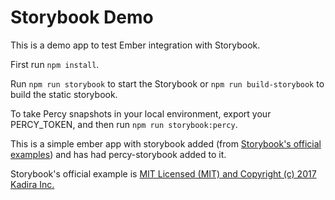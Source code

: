 # Storybook Demo

This is a demo app to test Ember integration with Storybook.

First run `npm install`.

Run `npm run storybook` to start the Storybook or `npm run build-storybook` to build the static storybook.

To take Percy snapshots in your local environment, export your PERCY_TOKEN, and then run `npm run storybook:percy`.

This is a simple ember app with storybook added (from [Storybook's official examples](https://github.com/storybooks/storybook/tree/master/examples/ember-cli)) and has had percy-storybook added to it.

Storybook's official example is [MIT Licensed (MIT) and Copyright (c) 2017 Kadira Inc.](https://github.com/storybooks/storybook/blob/master/LICENSE)
